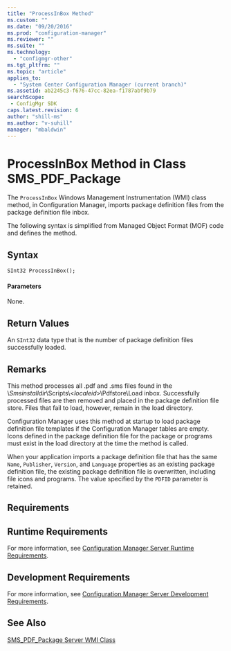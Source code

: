 ```yaml
---
title: "ProcessInBox Method"
ms.custom: ""
ms.date: "09/20/2016"
ms.prod: "configuration-manager"
ms.reviewer: ""
ms.suite: ""
ms.technology:
  - "configmgr-other"
ms.tgt_pltfrm: ""
ms.topic: "article"
applies_to:
  - "System Center Configuration Manager (current branch)"
ms.assetid: ab2245c3-f676-47cc-82ea-f1787abf9b79searchScope: - ConfigMgr SDK
caps.latest.revision: 6
author: "shill-ms"
ms.author: "v-suhill"
manager: "mbaldwin"
---
```

# ProcessInBox Method in Class SMS_PDF_Package
The `ProcessInBox` Windows Management Instrumentation (WMI) class method, in Configuration Manager, imports package definition files from the package definition file inbox.  

 The following syntax is simplified from Managed Object Format (MOF) code and defines the method.  

## Syntax  

```  
SInt32 ProcessInBox();  
```  

#### Parameters  
 None.  

## Return Values  
 An `SInt32` data type that is the number of package definition files successfully loaded.  

## Remarks  
 This method processes all .pdf and .sms files found in the \\*Smsinstalldir*\Scripts\\<*localeid*>\Pdfstore\Load inbox. Successfully processed files are then removed and placed in the package definition file store. Files that fail to load, however, remain in the load directory.  

 Configuration Manager uses this method at startup to load package definition file templates if the Configuration Manager tables are empty. Icons defined in the package definition file for the package or programs must exist in the load directory at the time the method is called.  

 When your application imports a package definition file that has the same `Name`, `Publisher`, `Version`, and `Language` properties as an existing package definition file, the existing package definition file is overwritten, including file icons and programs. The value specified by the `PDFID` parameter is retained.  

## Requirements  

## Runtime Requirements  
 For more information, see [Configuration Manager Server Runtime Requirements](../../../../../develop/core/reqs/server-runtime-requirements.md).  

## Development Requirements  
 For more information, see [Configuration Manager Server Development Requirements](../../../../../develop/core/reqs/server-development-requirements.md).  

## See Also  
 [SMS_PDF_Package Server WMI Class](../../../../../develop/reference/core/servers/configure/sms_pdf_package-server-wmi-class.md)
